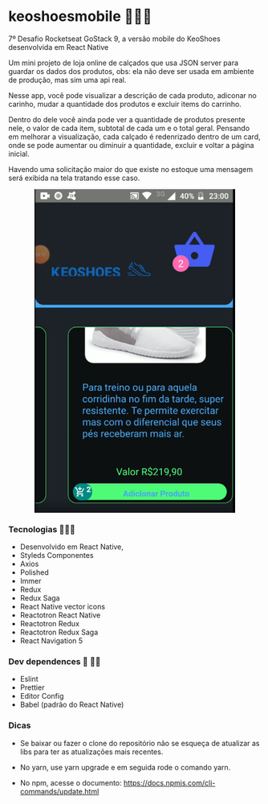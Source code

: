 # keoshoesmobile 👟🥾👠

7º Desafio Rocketseat GoStack 9, a versão mobile do KeoShoes desenvolvida em React Native

<p>
 Um mini projeto de loja online de calçados que usa JSON server para guardar os dados dos produtos,
 obs: ela não deve ser usada em ambiente de produção, mas sim uma api real.
 <p> 
 
 <p>
  Nesse app, você pode visualizar a descrição de cada produto, adiconar no carinho, mudar a quantidade dos produtos e excluir items do carrinho.
 </p>
 
 <p>
    Dentro do dele você ainda pode ver a quantidade de produtos presente nele, o valor de cada item, subtotal de cada um e o total geral. Pensando em melhorar a visualização, cada calçado é redenrizado dentro de um card, onde se pode aumentar ou diminuir a quantidade, excluir e voltar a página inicial.
</p>

<p>
  Havendo uma solicitação maior do que existe no estoque uma mensagem será exibida na tela tratando esse caso. 
 </p>


<p align="center"> 
  <img src="https://github.com/KelvinLopes/keoshoesmobile/blob/master/Screenshot%202020-05-21%20at%2006.58.19.png"      width="400" heigth="700" align="center" alt="Tela do app KeoShoes mobile"/>
 </p>

### Tecnologias 🔧🚙🔌

* Desenvolvido em React Native,
* Styleds Componentes
* Axios
* Polished
* Immer
* Redux
* Redux Saga
* React Native vector icons
* Reactotron React Native
* Reactotron Redux
* Reactotron Redux Saga
* React Navigation 5

### Dev dependences 🤝  🤜🤛
* Eslint 
* Prettier
* Editor Config
* Babel (padrão do React Native)

### Dicas

* Se baixar ou fazer o clone do repositório não se esqueça de atualizar as libs para ter as atualizações mais recentes.

* No yarn, use yarn upgrade e em seguida rode o comando yarn.

* No npm, acesse o documento: https://docs.npmjs.com/cli-commands/update.html
